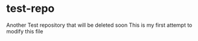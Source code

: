 # test-repo
Another Test repository that will be deleted soon
This is my first attempt to modify this file 
